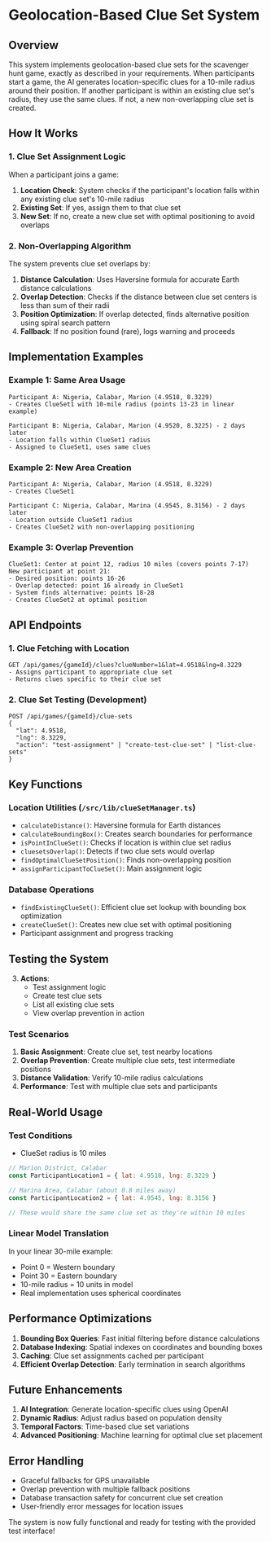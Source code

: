 # Geolocation-Based Clue Set System

## Overview

This system implements geolocation-based clue sets for the scavenger hunt game, exactly as described in your requirements. When participants start a game, the AI generates location-specific clues for a 10-mile radius around their position. If another participant is within an existing clue set's radius, they use the same clues. If not, a new non-overlapping clue set is created.

## How It Works

### 1. Clue Set Assignment Logic

When a participant joins a game:

1. **Location Check**: System checks if the participant's location falls within any existing clue set's 10-mile radius
2. **Existing Set**: If yes, assign them to that clue set
3. **New Set**: If no, create a new clue set with optimal positioning to avoid overlaps

### 2. Non-Overlapping Algorithm

The system prevents clue set overlaps by:

1. **Distance Calculation**: Uses Haversine formula for accurate Earth distance calculations
2. **Overlap Detection**: Checks if the distance between clue set centers is less than sum of their radii
3. **Position Optimization**: If overlap detected, finds alternative position using spiral search pattern
4. **Fallback**: If no position found (rare), logs warning and proceeds


## Implementation Examples

### Example 1: Same Area Usage

```
Participant A: Nigeria, Calabar, Marion (4.9518, 8.3229)
- Creates ClueSet1 with 10-mile radius (points 13-23 in linear example)

Participant B: Nigeria, Calabar, Marion (4.9520, 8.3225) - 2 days later
- Location falls within ClueSet1 radius
- Assigned to ClueSet1, uses same clues
```

### Example 2: New Area Creation

```
Participant A: Nigeria, Calabar, Marion (4.9518, 8.3229)
- Creates ClueSet1

Participant C: Nigeria, Calabar, Marina (4.9545, 8.3156) - 2 days later  
- Location outside ClueSet1 radius
- Creates ClueSet2 with non-overlapping positioning
```

### Example 3: Overlap Prevention

```
ClueSet1: Center at point 12, radius 10 miles (covers points 7-17)
New participant at point 21:
- Desired position: points 16-26
- Overlap detected: point 16 already in ClueSet1
- System finds alternative: points 18-28
- Creates ClueSet2 at optimal position
```

## API Endpoints

### 1. Clue Fetching with Location
```
GET /api/games/{gameId}/clues?clueNumber=1&lat=4.9518&lng=8.3229
- Assigns participant to appropriate clue set
- Returns clues specific to their clue set
```

### 2. Clue Set Testing (Development)
```
POST /api/games/{gameId}/clue-sets
{
  "lat": 4.9518,
  "lng": 8.3229,
  "action": "test-assignment" | "create-test-clue-set" | "list-clue-sets"
}
```

## Key Functions

### Location Utilities (`/src/lib/clueSetManager.ts`)

- `calculateDistance()`: Haversine formula for Earth distances
- `calculateBoundingBox()`: Creates search boundaries for performance
- `isPointInClueSet()`: Checks if location is within clue set radius
- `cluesetsOverlap()`: Detects if two clue sets would overlap
- `findOptimalClueSetPosition()`: Finds non-overlapping position
- `assignParticipantToClueSet()`: Main assignment logic

### Database Operations

- `findExistingClueSet()`: Efficient clue set lookup with bounding box optimization
- `createClueSet()`: Creates new clue set with optimal positioning
- Participant assignment and progress tracking

## Testing the System
3. **Actions**:
   - Test assignment logic
   - Create test clue sets
   - List all existing clue sets
   - View overlap prevention in action

### Test Scenarios

1. **Basic Assignment**: Create clue set, test nearby locations
2. **Overlap Prevention**: Create multiple clue sets, test intermediate positions
3. **Distance Validation**: Verify 10-mile radius calculations
4. **Performance**: Test with multiple clue sets and participants

## Real-World Usage

### Test Conditions
  - ClueSet radius is 10 miles

```javascript
// Marion District, Calabar
const ParticipantLocation1 = { lat: 4.9518, lng: 8.3229 }

// Marina Area, Calabar (about 0.8 miles away)
const ParticipantLocation2 = { lat: 4.9545, lng: 8.3156 }

// These would share the same clue set as they're within 10 miles
```

### Linear Model Translation

In your linear 30-mile example:
- Point 0 = Western boundary
- Point 30 = Eastern boundary  
- 10-mile radius = 10 units in model
- Real implementation uses spherical coordinates

## Performance Optimizations

1. **Bounding Box Queries**: Fast initial filtering before distance calculations
2. **Database Indexing**: Spatial indexes on coordinates and bounding boxes
3. **Caching**: Clue set assignments cached per participant
4. **Efficient Overlap Detection**: Early termination in search algorithms

## Future Enhancements

1. **AI Integration**: Generate location-specific clues using OpenAI
2. **Dynamic Radius**: Adjust radius based on population density
3. **Temporal Factors**: Time-based clue set variations
4. **Advanced Positioning**: Machine learning for optimal clue set placement

## Error Handling

- Graceful fallbacks for GPS unavailable
- Overlap prevention with multiple fallback positions
- Database transaction safety for concurrent clue set creation
- User-friendly error messages for location issues

The system is now fully functional and ready for testing with the provided test interface!
